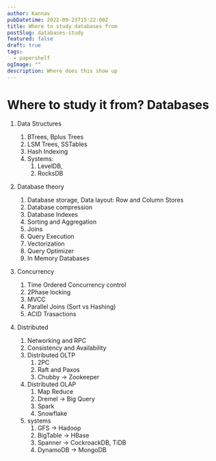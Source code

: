 ```yaml
---
author: Kannav
pubDatetime: 2022-09-23T15:22:00Z
title: Where to study databases from
postSlug: databases-study
featured: false
draft: true
tags:
  - papershelf
ogImage: ""
description: Where does this show up
---
```


# Where to study it from? Databases


1. Data Structures

   1. BTrees, Bplus Trees
   2. LSM Trees, SSTables
   3. Hash Indexing
   4. Systems:
      1. LevelDB,
      2. RocksDB

2. Database theory

   1. Database storage, Data layout: Row and Column Stores
   2. Database compression
   3. Database Indexes
   4. Sorting and Aggregation
   5. Joins
   6. Query Execution
   7. Vectorization
   8. Query Optimizer
   9. In Memory Databases

3. Concurrency

   1. Time Ordered Concurrency control
   2. 2Phase locking
   3. MVCC
   4. Parallel Joins (Sort vs Hashing)
   5. ACID Trasactions

4. Distributed
   1. Networking and RPC
   2. Consistency and Availability
   3. Distributed OLTP
      1. 2PC
      2. Raft and Paxos
      3. Chubby -> Zookeeper
   4. Distributed OLAP
      1. Map Reduce
      2. Dremel -> Big Query
      3. Spark
      4. Snowflake
   5. systems
      1. GFS -> Hadoop
      2. BigTable -> HBase
      3. Spanner -> CockroackDB, TiDB
      4. DynamoDB -> MongoDB
